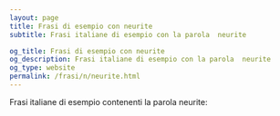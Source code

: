 ```yaml
---
layout: page
title: Frasi di esempio con neurite 
subtitle: Frasi italiane di esempio con la parola  neurite

og_title: Frasi di esempio con neurite 
og_description: Frasi italiane di esempio con la parola  neurite
og_type: website
permalink: /frasi/n/neurite.html
---
```


Frasi italiane di esempio contenenti la parola neurite:


